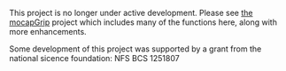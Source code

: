 This project is no longer under active development. Please see [the mocapGrip](https://github.com/jonkeane/mocapGrip) project which includes many of the functions here, along with more enhancements.

Some development of this project was supported by a grant from the national sicence foundation: NFS BCS 1251807
